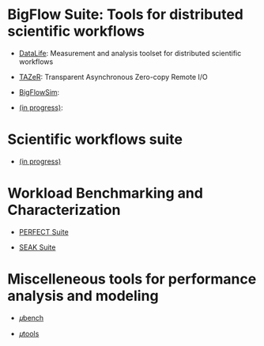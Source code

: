 <!-- -*-Mode: markdown;-*- -->

<!-- $Id$ -->

<!--
Performance Lab for Extreme Computing and Data
=============================================================================
-->

# BigFlow Suite: Tools for distributed scientific workflows

* [DataLife](https://github.com/pnnl/datalife): Measurement and analysis toolset for distributed scientific workflows

* [TAZeR](https://github.com/pnnl/tazer): Transparent Asynchronous Zero-copy Remote I/O

* [BigFlowSim](https://gitlab.pnnl.gov/perf-lab/tazer/tazer-bigflow-sim): 

* [(in progress)](https://gitlab.pnnl.gov/perf-lab/tazer):


# Scientific workflows suite

* [(in progress)](https://gitlab.pnnl.gov/perf-lab/workflows)


# Workload Benchmarking and Characterization

* [PERFECT Suite](https://github.com/pnnl/perfect)

* [SEAK Suite](https://github.com/pnnl/seak)
 

# Miscelleneous tools for performance analysis and modeling

* [𝜇bench](https://github.com/PerfLab-EXaCT/ubench)

* [𝜇tools](https://github.com/PerfLab-EXaCT/utools)


<!-- 𝛍 𝜇 𝝁 -->


